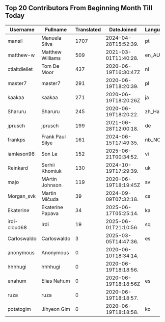 ## Top 20 Contributors From Beginning Month Till Today ##
|Username|Fullname|Translated|DateJoined|Language|
|--------|--------|----------|----------|-------|
|mansil|Manuela Silva|1707|2024-04-28T15:52:39.|pt|
|matthew-w|Matthew Williams|509|2021-03-01T11:40:28.|en_AU|
|ctlaltdieliet|Tom De Moor|437|2020-06-19T16:30:47Z|nl|
|master7|master7|291|2020-06-19T18:20:39.|pl|
|kaakaa|kaakaa|271|2020-06-19T18:20:26Z|ja|
|Sharuru|Sharuru|245|2020-06-19T18:20:22.|zh_Hans|
|jprusch|jprusch|199|2021-06-28T12:00:18.|de|
|frankps|Frank Paul Silye|161|2024-06-15T17:49:35.|nb_NO|
|iamleson98|Son Le|152|2025-06-21T00:34:52.|vi|
|Reinkard|Serhii Khomiuk|130|2024-10-19T17:29:39.|uk|
|majo|MArtin Johnson|119|2020-06-19T18:19:45Z|sv|
|Morgan_svk|Martin Mičuda|39|2024-09-09T07:32:18.|cs|
|Ekaterine|Ekaterine Papava|34|2025-06-17T05:25:14.|ka|
|irdi-cloud68|Irdi|19|2025-06-01T21:10:56.|sq|
|Carloswaldo|Carloswaldo|3|2025-03-05T14:47:36.|es|
|anonymous|Anonymous|0|2020-06-10T18:34:14.||
|hhhhugi|hhhhugi|0|2020-06-19T18:18:56.||
|enahum|Elias  Nahum|0|2020-06-19T18:18:56Z|es|
|ruza|ruza|0|2020-06-19T18:18:57.||
|potatogim|Jihyeon Gim|0|2020-06-19T18:18:58.|ko|
